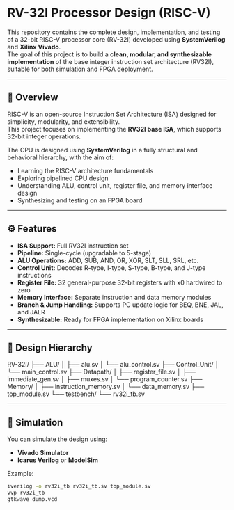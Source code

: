 
# RV-32I Processor Design (RISC-V)

This repository contains the complete design, implementation, and testing of a 32-bit RISC-V processor core (RV-32I) developed using **SystemVerilog** and **Xilinx Vivado**.  
The goal of this project is to build a **clean, modular, and synthesizable implementation** of the base integer instruction set architecture (RV32I), suitable for both simulation and FPGA deployment.

---

## 🧠 Overview

RISC-V is an open-source Instruction Set Architecture (ISA) designed for simplicity, modularity, and extensibility.  
This project focuses on implementing the **RV32I base ISA**, which supports 32-bit integer operations.

The CPU is designed using **SystemVerilog** in a fully structural and behavioral hierarchy, with the aim of:
- Learning the RISC-V architecture fundamentals
- Exploring pipelined CPU design
- Understanding ALU, control unit, register file, and memory interface design
- Synthesizing and testing on an FPGA board

---

## ⚙️ Features

- **ISA Support:** Full RV32I instruction set  
- **Pipeline:** Single-cycle (upgradable to 5-stage)  
- **ALU Operations:** ADD, SUB, AND, OR, XOR, SLT, SLL, SRL, etc.  
- **Control Unit:** Decodes R-type, I-type, S-type, B-type, and J-type instructions  
- **Register File:** 32 general-purpose 32-bit registers with x0 hardwired to zero  
- **Memory Interface:** Separate instruction and data memory modules  
- **Branch & Jump Handling:** Supports PC update logic for BEQ, BNE, JAL, and JALR  
- **Synthesizable:** Ready for FPGA implementation on Xilinx boards  

---

## 🧩 Design Hierarchy

RV-32I/
├── ALU/
│ ├── alu.sv
│ └── alu_control.sv
├── Control_Unit/
│ └── main_control.sv
├── Datapath/
│ ├── register_file.sv
│ ├── immediate_gen.sv
│ ├── muxes.sv
│ └── program_counter.sv
├── Memory/
│ ├── instruction_memory.sv
│ └── data_memory.sv
├── top_module.sv
└── testbench/
└── rv32i_tb.sv



---

## 🧪 Simulation

You can simulate the design using:
- **Vivado Simulator**
- **Icarus Verilog** or **ModelSim**

Example:
```bash
iverilog -o rv32i_tb rv32i_tb.sv top_module.sv
vvp rv32i_tb
gtkwave dump.vcd

